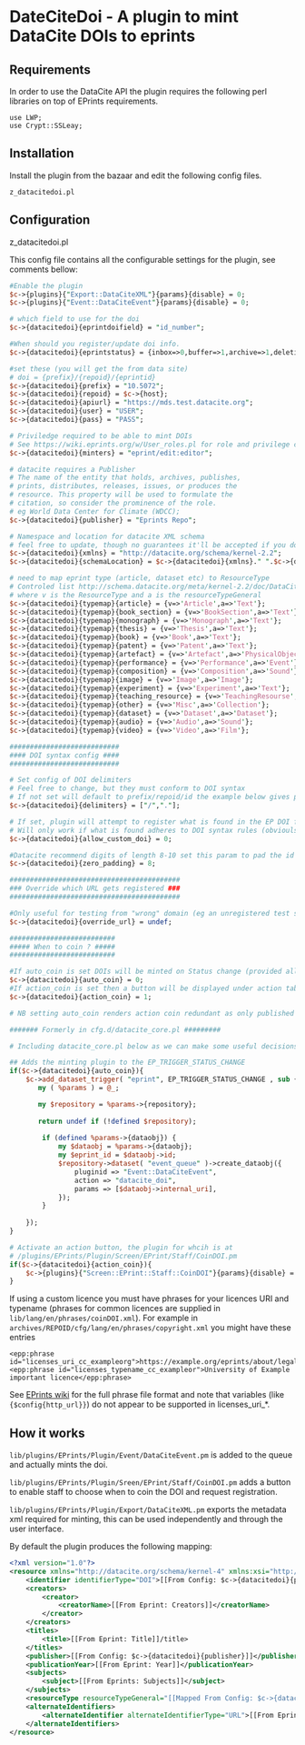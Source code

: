 DateCiteDoi - A plugin to mint DataCite DOIs to eprints
========================================================

Requirements
-------------

In order to use the DataCite API the plugin requires the following perl libraries on top of EPrints requirements.

```
use LWP;
use Crypt::SSLeay;
```

Installation
-------------

Install the plugin from the bazaar and edit the following config files.

```
z_datacitedoi.pl
```

Configuration 
-------------

z_datacitedoi.pl

This config file contains all the configurable settings for the plugin, see comments bellow:

```perl
#Enable the plugin
$c->{plugins}{"Export::DataCiteXML"}{params}{disable} = 0;
$c->{plugins}{"Event::DataCiteEvent"}{params}{disable} = 0;

# which field to use for the doi
$c->{datacitedoi}{eprintdoifield} = "id_number";

#When should you register/update doi info.
$c->{datacitedoi}{eprintstatus} = {inbox=>0,buffer=>1,archive=>1,deletion=>0};

#set these (you will get the from data site)
# doi = {prefix}/{repoid}/{eprintid}
$c->{datacitedoi}{prefix} = "10.5072";
$c->{datacitedoi}{repoid} = $c->{host};
$c->{datacitedoi}{apiurl} = "https://mds.test.datacite.org";
$c->{datacitedoi}{user} = "USER";
$c->{datacitedoi}{pass} = "PASS";

# Priviledge required to be able to mint DOIs
# See https://wiki.eprints.org/w/User_roles.pl for role and privilege configuration
$c->{datacitedoi}{minters} = "eprint/edit:editor";

# datacite requires a Publisher 
# The name of the entity that holds, archives, publishes, 
# prints, distributes, releases, issues, or produces the 
# resource. This property will be used to formulate the 
# citation, so consider the prominence of the role.
# eg World Data Center for Climate (WDCC); 	
$c->{datacitedoi}{publisher} = "Eprints Repo";

# Namespace and location for datacite XML schema
# feel free to update, though no guarantees it'll be accepted if you do
$c->{datacitedoi}{xmlns} = "http://datacite.org/schema/kernel-2.2";
$c->{datacitedoi}{schemaLocation} = $c->{datacitedoi}{xmlns}." ".$c->{datacitedoi}{xmlns}."/metadata.xsd";

# need to map eprint type (article, dataset etc) to ResourceType
# Controled list http://schema.datacite.org/meta/kernel-2.2/doc/DataCite-MetadataKernel_v2.2.pdf
# where v is the ResourceType and a is the resourceTypeGeneral
$c->{datacitedoi}{typemap}{article} = {v=>'Article',a=>'Text'};
$c->{datacitedoi}{typemap}{book_section} = {v=>'BookSection',a=>'Text'};
$c->{datacitedoi}{typemap}{monograph} = {v=>'Monograph',a=>'Text'};
$c->{datacitedoi}{typemap}{thesis} = {v=>'Thesis',a=>'Text'};
$c->{datacitedoi}{typemap}{book} = {v=>'Book',a=>'Text'};
$c->{datacitedoi}{typemap}{patent} = {v=>'Patent',a=>'Text'};
$c->{datacitedoi}{typemap}{artefact} = {v=>'Artefact',a=>'PhysicalObject'};
$c->{datacitedoi}{typemap}{performance} = {v=>'Performance',a=>'Event'};
$c->{datacitedoi}{typemap}{composition} = {v=>'Composition',a=>'Sound'};
$c->{datacitedoi}{typemap}{image} = {v=>'Image',a=>'Image'};
$c->{datacitedoi}{typemap}{experiment} = {v=>'Experiment',a=>'Text'};
$c->{datacitedoi}{typemap}{teaching_resource} = {v=>'TeachingResourse',a=>'InteractiveResource'};
$c->{datacitedoi}{typemap}{other} = {v=>'Misc',a=>'Collection'};
$c->{datacitedoi}{typemap}{dataset} = {v=>'Dataset',a=>'Dataset'};
$c->{datacitedoi}{typemap}{audio} = {v=>'Audio',a=>'Sound'};
$c->{datacitedoi}{typemap}{video} = {v=>'Video',a=>'Film'};

###########################
#### DOI syntax config ####
###########################

# Set config of DOI delimiters 
# Feel free to change, but they must conform to DOI syntax
# If not set will default to prefix/repoid/id the example below gives prefix/repoid.id
$c->{datacitedoi}{delimiters} = ["/","."];

# If set, plugin will attempt to register what is found in the EP DOI field ($c->{datacitedoi}{eprintdoifield})
# Will only work if what is found adheres to DOI syntax rules (obvioulsy)
$c->{datacitedoi}{allow_custom_doi} = 0;

#Datacite recommend digits of length 8-10 set this param to pad the id to required length
$c->{datacitedoi}{zero_padding} = 8;

##########################################
### Override which URL gets registered ###
##########################################

#Only useful for testing from "wrong" domain (eg an unregistered test server) should be undef for normal operation
$c->{datacitedoi}{override_url} = undef;

##########################
##### When to coin ? #####
##########################

#If auto_coin is set DOIs will be minted on Status change (provided all else is well)
$c->{datacitedoi}{auto_coin} = 0;
#If action_coin is set then a button will be displayed under action tab (for staff) to mint DOIs on an adhoc basis
$c->{datacitedoi}{action_coin} = 1;

# NB setting auto_coin renders action coin redundant as only published items can be registered

####### Formerly in cfg.d/datacite_core.pl #########

# Including datacite_core.pl below as we can make some useful decisions based on the above config.

## Adds the minting plugin to the EP_TRIGGER_STATUS_CHANGE
if($c->{datacitedoi}{auto_coin}){
	$c->add_dataset_trigger( "eprint", EP_TRIGGER_STATUS_CHANGE , sub {
       my ( %params ) = @_;

       my $repository = %params->{repository};
 
       return undef if (!defined $repository);
	
		if (defined %params->{dataobj}) {
			my $dataobj = %params->{dataobj};
			my $eprint_id = $dataobj->id;
			$repository->dataset( "event_queue" )->create_dataobj({
				pluginid => "Event::DataCiteEvent",
				action => "datacite_doi",
				params => [$dataobj->internal_uri],
			});
     	}
 
	});
}

# Activate an action button, the plugin for whcih is at
# /plugins/EPrints/Plugin/Screen/EPrint/Staff/CoinDOI.pm
if($c->{datacitedoi}{action_coin}){
 	$c->{plugins}{"Screen::EPrint::Staff::CoinDOI"}{params}{disable} = 0;
}

```


If using a custom licence you must have phrases for your licences URI and typename (phrases for common licences are supplied in ``lib/lang/en/phrases/coinDOI.xml``). For example in ``archives/REPOID/cfg/lang/en/phrases/copyright.xml`` you might have these entries

```
<epp:phrase id="licenses_uri_cc_exampleorg">https://example.org/eprints/about/legal/</epp:phrase>
<epp:phrase id="licenses_typename_cc_exampleor">University of Example important licence</epp:phrase>

```

See [EPrints wiki](https://wiki.eprints.org/w/Phrase_Format) for the full phrase file format and note that variables (like ``{$config{http_url}}``) do not appear to be supported in licenses_uri_*.


How it works
-------------

``lib/plugins/EPrints/Plugin/Event/DataCiteEvent.pm`` is added to the queue and actually mints the doi.

``lib/plugins/EPrints/Plugin/Sreen/EPrint/Staff/CoinDOI.pm`` adds a button to enable staff to choose when to coin the DOI and request registration.

``lib/plugins/EPrints/Plugin/Export/DataCiteXML.pm`` exports the metadata xml required for minting, this can be used independently and through the user interface. 

By default the plugin produces the following mapping:
```xml
<?xml version="1.0"?>
<resource xmlns="http://datacite.org/schema/kernel-4" xmlns:xsi="http://www.w3.org/2001/XMLSchema-instance" xsi:schemaLocation="http://datacite.org/schema/kernel-4 http://schema.datacite.org/meta/kernel-4/metadata.xsd">
	<identifier identifierType="DOI">[[From Config: $c->{datacitedoi}{prefix}/$c->{datacitedoi}{repoid]]/{{Eprintid}}</identifier>
	<creators>
		<creator>
			<creatorName>[[From Eprint: Creators]]</creatorName>
		</creator>
	</creators>
	<titles>
		<title>[[From Eprint: Title]]/title>
	</titles>
	<publisher>[[From Config: $c->{datacitedoi}{publisher}]]</publisher>
	<publicationYear>[[From Eprint: Year]]</publicationYear>
	<subjects>
		<subject>[[From Eprints: Subjects]]</subject>
	</subjects>
	<resourceType resourceTypeGeneral="[[Mapped From Config: $c->{datacitedoi}{typemap}]]">[[Mapped From Config: $c->{datacitedoi}{typemap}]]</resourceType>
	<alternateIdentifiers>
		<alternateIdentifier alternateIdentifierType="URL">[[From Eprints: Subjects]]</alternateIdentifier>
	</alternateIdentifiers>
</resource>
```

